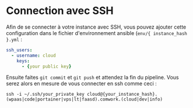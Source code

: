 # Connection avec SSH

Afin de se connecter à votre instance avec SSH, vous pouvez ajouter cette configuration dans le fichier d'environnement ansible (`env/{ instance_hash }.yml` :

```yaml
ssh_users:
  - username: cloud
    keys: 
      - {your public key}
```

Ensuite faites `git commit` et `git push` et attendez la fin du pipeline. Vous serez alors en mesure de vous connecter en ssh comme ceci :

```shell
ssh -i ~/.ssh/your_private_key cloud@{your_instance_hash}.(wpaas|code|portainer|vps|lt|faasd).comwork.(cloud|dev|info)
```
